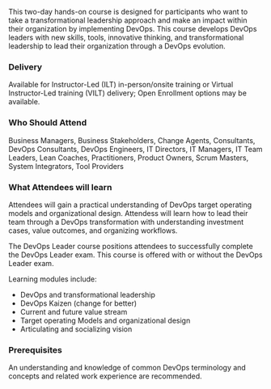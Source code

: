 <!-- DevOps Leader (DevOps Institute) -->

This two-day hands-on course is designed for participants who want to take a transformational leadership approach and make an impact within their organization by implementing DevOps. This course develops DevOps leaders with new skills, tools, innovative thinking, and transformational leadership to lead their organization through a DevOps evolution.


### Delivery

Available for Instructor-Led (ILT) in-person/onsite training or Virtual Instructor-Led training (VILT) delivery; Open Enrollment options may be available.


### Who Should Attend

Business Managers, Business Stakeholders, Change Agents, Consultants, DevOps Consultants, DevOps Engineers, IT Directors, IT Managers, IT Team Leaders, Lean Coaches, Practitioners, Product Owners, Scrum Masters, System Integrators, Tool Providers



### What Attendees will learn

Attendees will gain a practical understanding of DevOps target operating models and organizational design. Attendess will learn how to lead their team through a DevOps transformation with understanding investment cases, value outcomes, and organizing workflows.

The DevOps Leader course positions attendees to successfully complete the DevOps Leader exam.
This course is offered with or without the DevOps Leader exam.

Learning modules include:

-	DevOps and transformational leadership
- DevOps Kaizen (change for better)
- Current and future value stream
- Target operating Models and organizational design
- Articulating and socializing vision


### Prerequisites

An understanding and knowledge of common DevOps terminology and concepts and related work experience are recommended.
